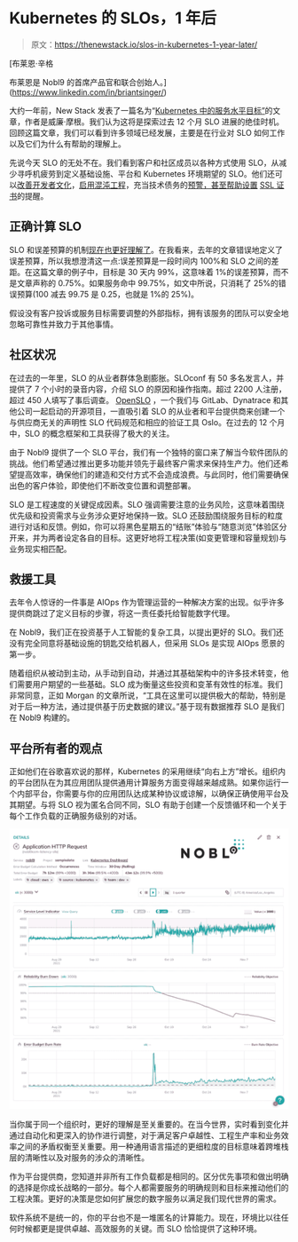 # Kubernetes 的 SLOs，1 年后

> 原文：<https://thenewstack.io/slos-in-kubernetes-1-year-later/>

[](https://www.linkedin.com/in/briantsinger/)

 [布莱恩·辛格

布莱恩是 Nobl9 的首席产品官和联合创始人。](https://www.linkedin.com/in/briantsinger/) [](https://www.linkedin.com/in/briantsinger/)

大约一年前，New Stack 发表了一篇名为“[Kubernetes 中的服务水平目标”](https://thenewstack.io/service-level-objectives-in-kubernetes/)的文章，作者是威廉·摩根。我们认为这将是探索过去 12 个月 SLO 进展的绝佳时机。回顾这篇文章，我们可以看到许多领域已经发展，主要是在行业对 SLO 如何工作以及它们为什么有帮助的理解上。

先说今天 SLO 的无处不在。我们看到客户和社区成员以各种方式使用 SLO，从减少寻呼机疲劳到定义基础设施、平台和 Kubernetes 环境期望的 SLO。他们还可以[改善开发者文化](https://www.sloconf.com/talk/4UMZ_iINFJY)，[启用混沌工程](https://www.sloconf.com/talk/2hAbBXzdqXI)，充当技术债务的[预警，甚至帮助设置](https://thenewstack.io/its-ok-to-ignore-some-tech-debt-heres-why/) [SSL 证书](https://nobl9.com/resources/preventing-ssl-certificate-expiration/)的提醒。

## 正确计算 SLO

SLO 和误差预算的机制[现在也更好理解了](https://www.youtube.com/watch?v=-lHPDx90Ppg)。在我看来，去年的文章错误地定义了误差预算，所以我想澄清这一点:误差预算是一段时间内 100%和 SLO 之间的差距。在这篇文章的例子中，目标是 30 天内 99%，这意味着 1%的误差预算，而不是文章声称的 0.75%。如果服务命中 99.75%，如文中所说，只消耗了 25%的错误预算(100 减去 99.75 是 0.25，也就是 1%的 25%)。

假设没有客户投诉或服务目标需要调整的外部指标，拥有该服务的团队可以安全地忽略可靠性并致力于其他事情。

## 社区状况

在过去的一年里，SLO 的从业者群体急剧膨胀。SLOconf 有 50 多名发言人，并提供了 7 个小时的录音内容，介绍 SLO 的原因和操作指南。超过 2200 人注册，超过 450 人填写了事后调查。 [OpenSLO](https://thenewstack.io/automate-user-satisfaction-with-this-gitops-friendly-spec-for-service-level-objectives/) ，一个我们与 GitLab、Dynatrace 和其他公司一起启动的开源项目，一直吸引着 SLO 的从业者和平台提供商来创建一个与供应商无关的声明性 SLO 代码规范和相应的验证工具 Oslo。在过去的 12 个月中，SLO 的概念框架和工具获得了极大的关注。

由于 Nobl9 提供了一个 SLO 平台，我们有一个独特的窗口来了解当今软件团队的挑战。他们希望通过推出更多功能并领先于最终客户需求来保持生产力。他们还希望提高效率，确保他们的建造和交付方式不会造成浪费。与此同时，他们需要确保出色的客户体验，即使他们不断改变位置和调整部署。

SLO 是工程速度的关键促成因素。SLO 强调需要注意的业务风险，这意味着围绕优先级和投资需求与业务涉众更好地保持一致。SLO 还鼓励围绕服务目标的粒度进行对话和反馈。例如，你可以将黑色星期五的“结账”体验与“随意浏览”体验区分开来，并为两者设定各自的目标。这更好地将工程决策(如变更管理和容量规划)与业务现实相匹配。

## 救援工具

去年令人惊讶的一件事是 AIOps 作为管理运营的一种解决方案的出现。似乎许多提供商跳过了定义目标的步骤，将这一责任委托给智能数字代理。

在 Nobl9，我们正在投资基于人工智能的复杂工具，以提出更好的 SLO。我们还没有完全同意将基础设施的钥匙交给机器人，但采用 SLOs 是实现 AIOps 愿景的第一步。

随着组织从被动到主动，从手动到自动，并通过其基础架构中的许多技术转变，他们需要用户期望的一些基础。SLO 成为衡量这些投资和变革有效性的标准。我们非常同意，正如 Morgan 的文章所说，“工具在这里可以提供极大的帮助，特别是对于后一种方法，通过提供基于历史数据的建议。”基于现有数据推荐 SLO 是我们在 Nobl9 构建的。

## 平台所有者的观点

正如他们在谷歌喜欢说的那样，Kubernetes 的采用继续“向右上方”增长。组织内的平台团队在为其应用团队提供通用计算服务方面变得越来越成熟。如果你运行一个内部平台，你需要与你的应用团队达成某种协议或谅解，以确保正确使用平台及其期望。与将 SLO 视为匿名合同不同，SLO 有助于创建一个反馈循环和一个关于每个工作负载的正确服务级别的对话。

[![Nobl screenshot](img/74edfe5109688c86a83bbd4543b3ddc5.png)](https://cdn.thenewstack.io/media/2021/11/6dcb73ac-nobl9-screenshot.png)

当你属于同一个组织时，更好的理解是至关重要的。在当今世界，实时看到变化并通过自动化和更深入的协作进行调整，对于满足客户卓越性、工程生产率和业务效率之间的矛盾权衡至关重要。用一种通用语言描述的更细粒度的目标意味着跨堆栈层的清晰性以及对服务的涉众的清晰性。

作为平台提供商，您知道并非所有工作负载都是相同的。区分优先事项和做出明确的选择是你成长战略的一部分。每个人都需要服务的明确规则和目标来推动他们的工程决策。更好的决策是您如何扩展您的数字服务以满足我们现代世界的需求。

软件系统不是统一的，你的平台也不是一堆匿名的计算能力。现在，环境比以往任何时候都更是提供卓越、高效服务的关键。而 SLO 恰恰提供了这种环境。

<svg xmlns:xlink="http://www.w3.org/1999/xlink" viewBox="0 0 68 31" version="1.1"><title>Group</title> <desc>Created with Sketch.</desc></svg>